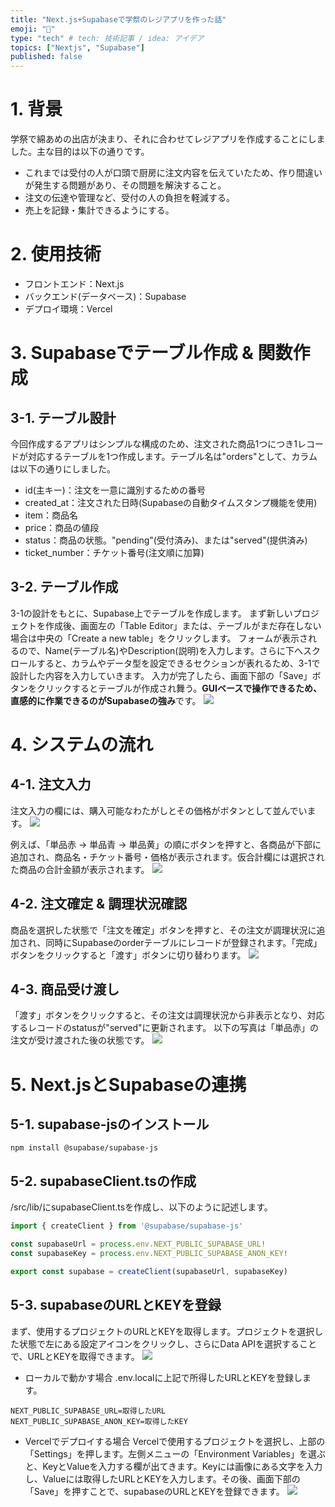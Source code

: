 ```yaml
---
title: "Next.js+Supabaseで学祭のレジアプリを作った話"
emoji: "🙌"
type: "tech" # tech: 技術記事 / idea: アイデア
topics: ["Nextjs", "Supabase"]
published: false
---
```

# 1. 背景
学祭で綿あめの出店が決まり、それに合わせてレジアプリを作成することにしました。主な目的は以下の通りです。
- これまでは受付の人が口頭で厨房に注文内容を伝えていたため、作り間違いが発生する問題があり、その問題を解決すること。
- 注文の伝達や管理など、受付の人の負担を軽減する。
- 売上を記録・集計できるようにする。

# 2. 使用技術
- フロントエンド：Next.js
- バックエンド(データベース)：Supabase
- デプロイ環境：Vercel

# 3. Supabaseでテーブル作成 & 関数作成
## 3-1. テーブル設計
今回作成するアプリはシンプルな構成のため、注文された商品1つにつき1レコードが対応するテーブルを1つ作成します。テーブル名は"orders"として、カラムは以下の通りにしました。
- id(主キー)：注文を一意に識別するための番号
- created_at：注文された日時(Supabaseの自動タイムスタンプ機能を使用)
- item：商品名
- price：商品の値段
- status：商品の状態。"pending"(受付済み)、または"served"(提供済み)
- ticket_number：チケット番号(注文順に加算)

## 3-2. テーブル作成
3-1の設計をもとに、Supabase上でテーブルを作成します。
まず新しいプロジェクトを作成後、画面左の「Table Editor」または、テーブルがまだ存在しない場合は中央の「Create a new table」をクリックします。
フォームが表示されるので、Name(テーブル名)やDescription(説明)を入力します。さらに下へスクロールすると、カラムやデータ型を設定できるセクションが表れるため、3-1で設計した内容を入力していきます。
入力が完了したら、画面下部の「Save」ボタンをクリックするとテーブルが作成され舞う。**GUIベースで操作できるため、直感的に作業できるのがSupabaseの強み**です。
![](/images/0.png)

# 4. システムの流れ
## 4-1. 注文入力
注文入力の欄には、購入可能なわたがしとその価格がボタンとして並んでいます。
![](/images/1.png)

例えば、「単品赤 → 単品青 → 単品黄」の順にボタンを押すと、各商品が下部に追加され、商品名・チケット番号・価格が表示されます。仮合計欄には選択された商品の合計金額が表示されます。
![](/images/2.png)

## 4-2. 注文確定 & 調理状況確認
商品を選択した状態で「注文を確定」ボタンを押すと、その注文が調理状況に追加され、同時にSupabaseのorderテーブルにレコードが登録されます。「完成」ボタンをクリックすると「渡す」ボタンに切り替わります。
![](/images/3.png)

## 4-3. 商品受け渡し
「渡す」ボタンをクリックすると、その注文は調理状況から非表示となり、対応するレコードのstatusが"served"に更新されます。
以下の写真は「単品赤」の注文が受け渡された後の状態です。
![](/images/4.png)

# 5. Next.jsとSupabaseの連携
## 5-1. supabase-jsのインストール
```sh:Terminal
npm install @supabase/supabase-js
```

## 5-2. supabaseClient.tsの作成
/src/lib/にsupabaseClient.tsを作成し、以下のように記述します。
```ts:supabaseClient.ts
import { createClient } from '@supabase/supabase-js'

const supabaseUrl = process.env.NEXT_PUBLIC_SUPABASE_URL!
const supabaseKey = process.env.NEXT_PUBLIC_SUPABASE_ANON_KEY!

export const supabase = createClient(supabaseUrl, supabaseKey)
```

## 5-3. supabaseのURLとKEYを登録
まず、使用するプロジェクトのURLとKEYを取得します。プロジェクトを選択した状態で左にある設定アイコンをクリックし、さらにData APIを選択することで、URLとKEYを取得できます。
![](/images/5.png)

- ローカルで動かす場合
.env.localに上記で所得したURLとKEYを登録します。
```:.env.local
NEXT_PUBLIC_SUPABASE_URL=取得したURL
NEXT_PUBLIC_SUPABASE_ANON_KEY=取得したKEY
```

- Vercelでデプロイする場合
Vercelで使用するプロジェクトを選択し、上部の「Settings」を押します。左側メニューの「Environment Variables」を選ぶと、KeyとValueを入力する欄が出てきます。Keyには画像にある文字を入力し、Valueには取得したURLとKEYを入力します。その後、画面下部の「Save」を押すことで、supabaseのURLとKEYを登録できます。
![](/images/6.png)